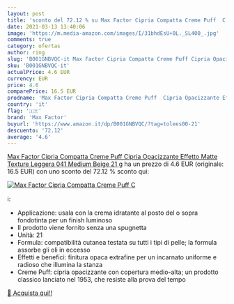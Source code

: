 ```yaml
---
layout: post
title: 'sconto del 72.12 % su Max Factor Cipria Compatta Creme Puff  C  '
date: 2021-03-13 13:40:06
image: 'https://m.media-amazon.com/images/I/31bhdEsU+0L._SL400_.jpg'
comments: true
category: ofertas
author: ring
slug: 'B001GNBVQC-it Max Factor Cipria Compatta Creme Puff Cipria Opacizzante...'
sku: 'B001GNBVQC-it'
actualPrice: 4.6 EUR
currency: EUR
price: 4.6
comparePrice: 16.5 EUR
prodname: 'Max Factor Cipria Compatta Creme Puff  Cipria Opacizzante Effetto Matte  Texture Leggera  041 Medium Beige  21 g'
country: 'it'
flag: '🇮🇹'
brand: 'Max Factor'
buyurl: 'https://www.amazon.it/dp/B001GNBVQC/?tag=tolees00-21'
descuento: '72.12'
average: '4.6'
---
```


[Max Factor Cipria Compatta Creme Puff  Cipria Opacizzante Effetto Matte  Texture Leggera  041 Medium Beige  21 g](https://www.amazon.it/dp/B001GNBVQC/?tag=tolees00-21) ha un prezzo di 4.6 EUR (originale: 16.5 EUR) con uno sconto del 72.12 % sconto qui:

[![Max Factor Cipria Compatta Creme Puff  C](https://m.media-amazon.com/images/I/31bhdEsU+0L._SL400_.jpg)](https://www.amazon.it/dp/B001GNBVQC/?tag=tolees00-21)

ℹ️:

- Applicazione: usala con la crema idratante al posto del o sopra fondotinta per un finish luminoso
- Il prodotto viene fornito senza una spugnetta
- Unità: 21
- Formula: compatibilità cutanea testata su tutti i tipi di pelle; la formula assorbe gli oli in eccesso
- Effetti e benefici: finitura opaca extrafine per un incarnato uniforme e radioso che illumina la stanza
- Creme Puff: cipria opacizzante con copertura medio-alta; un prodotto classico lanciato nel 1953, che resiste alla prova del tempo

[🛒 Acquista qui!!](https://www.amazon.it/dp/B001GNBVQC/?tag=tolees00-21)
